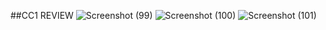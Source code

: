 ##CC1 REVIEW
![Screenshot (99)](https://github.com/Swethamathi/REACT_IRC/assets/125295769/524cb7ce-c714-4b82-a2e5-5e5c735e7a76)
![Screenshot (100)](https://github.com/Swethamathi/REACT_IRC/assets/125295769/7e936918-78da-483d-a99d-e9c4cb8c2603)
![Screenshot (101)](https://github.com/Swethamathi/REACT_IRC/assets/125295769/938b9a24-adb8-4fa9-9796-a81e9a70a956)
